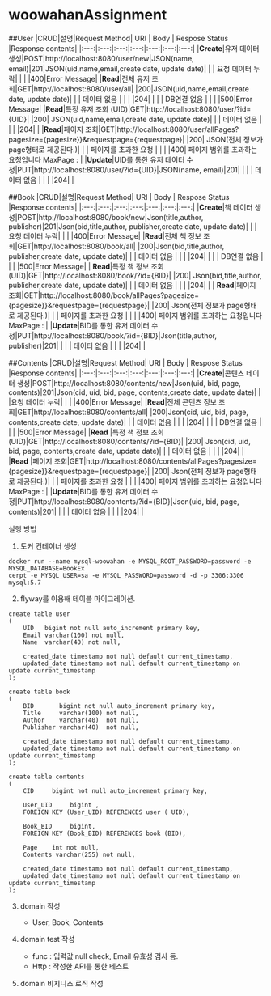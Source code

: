 # woowahanAssignment

##User
|CRUD|설명|Request Method| URI | Body | Respose Status |Response contents|
|:---:|:---:|:---:|:---:|:---:|:---:|:---:|
|**Create**|유저 데이터 생성|POST|http://localhost:8080/user/new|JSON(name, email)|201|JSON(uid,name,email,create date, update date)|
| | 요청 데이터 누락| | | |400|Error Message|
|**Read**|전체 유저 조회|GET|http://localhost:8080/user/all| |200|JSON(uid,name,email,create date, update date)|
| | 데이터 없음 | | | |204| |
| | DB연결 없음 | | | |500|Error Message|
|**Read**|특정 유저 조회 (UID)|GET|http://localhost:8080/user/?id={UID}| |200| JSON(uid,name,email,create date, update date)|
| |  데이터 없음 | | | |204| |
|**Read**|페이지 조회|GET|http://localhost:8080/user/allPages?pagesize={pagesize}}&requestpage={requestpage}| |200| JSON(전체 정보가 page형태로 제공된다.)|
| |  페이지를 초과한 요청 | | | |400| 페이지 범위를 초과하는 요청입니다 MaxPage : |
|**Update**|UID를 통한 유저 데이터 수정|PUT|http://localhost:8080/user/?id={UID}|JSON(name, email)|201| |
| |  데이터 없음 | | | |204| |


##Book
|CRUD|설명|Request Method| URI | Body | Respose Status |Response contents|
|:---:|:---:|:---:|:---:|:---:|:---:|:---:|
|**Create**|책 데이터 생성|POST|http://localhost:8080/book/new|Json(title,author, publisher)|201|Json(bid,title,author, publisher,create date, update date)|
| |요청 데이터 누락| | | |400|Error Message|
|**Read**|전체 책 정보 조회|GET|http://localhost:8080/book/all| |200|Json(bid,title,author, publisher,create date, update date)|
| | 데이터 없음 | | | |204| |
| | DB연결 없음 | | | |500|Error Message|
| **Read**|특정 책 정보 조회 (UID)|GET|http://localhost:8080/book/?id={BID}| |200| Json(bid,title,author, publisher,create date, update date)|
| | 데이터 없음 | | | |204| |
| **Read**|페이지 조회|GET|http://localhost:8080/book/allPages?pagesize={pagesize}}&requestpage={requestpage}| |200| Json(전체 정보가 page형태로 제공된다.)|
| |  페이지를 초과한 요청 | | | |400| 페이지 범위를 초과하는 요청입니다 MaxPage : |
|**Update**|BID를 통한 유저 데이터 수정|PUT|http://localhost:8080/book/?id={BID}|Json(title,author, publisher)|201| |
| | 데이터 없음 | | | |204| |


##Contents
|CRUD|설명|Request Method| URI | Body | Respose Status |Response contents|
|:---:|:---:|:---:|:---:|:---:|:---:|:---:|
|**Create**|콘텐츠 데이터 생성|POST|http://localhost:8080/contents/new|Json(uid, bid, page, contents)|201|Json(cid, uid, bid, page, contents,create date, update date)|
| |요청 데이터 누락| | | |400|Error Message|
|**Read**|전체 콘텐츠 정보 조회|GET|http://localhost:8080/contents/all| |200|Json(cid, uid, bid, page, contents,create date, update date)|
| | 데이터 없음 | | | |204| |
| | DB연결 없음 | | | |500|Error Message|
|**Read** |특정 책 정보 조회 (UID)|GET|http://localhost:8080/contents/?id={BID}| |200| Json(cid, uid, bid, page, contents,create date, update date)|
| | 데이터 없음 | | | |204| |
|**Read** |페이지 조회|GET|http://localhost:8080/contents/allPages?pagesize={pagesize}}&requestpage={requestpage}| |200| Json(전체 정보가 page형태로 제공된다.)|
| |  페이지를 초과한 요청 | | | |400| 페이지 범위를 초과하는 요청입니다 MaxPage : |
|**Update**|BID를 통한 유저 데이터 수정|PUT|http://localhost:8080/contents/?id={BID}|Json(uid, bid, page, contents)|201| |
| | 데이터 없음 | | | |204| |


실행 방법
1. 도커 컨테이너 생성
```
docker run --name mysql-woowahan -e MYSQL_ROOT_PASSWORD=password -e MYSQL_DATABASE=BookEx
cerpt -e MYSQL_USER=sa -e MYSQL_PASSWORD=password -d -p 3306:3306 mysql:5.7
```

2. flyway를 이용해 테이블 마이그레이션.

```
create table user
(
    UID   bigint not null auto_increment primary key,
    Email varchar(100) not null,
    Name  varchar(40) not null,

    created_date timestamp not null default current_timestamp,
    updated_date timestamp not null default current_timestamp on update current_timestamp
);

create table book
(
    BID       bigint not null auto_increment primary key,
    Title     varchar(100) not null,
    Author    varchar(40)  not null,
    Publisher varchar(40)  not null,

    created_date timestamp not null default current_timestamp,
    updated_date timestamp not null default current_timestamp on update current_timestamp
);

create table contents
(
    CID     bigint not null auto_increment primary key,

    User_UID     bigint ,
    FOREIGN KEY (User_UID) REFERENCES user ( UID),

    Book_BID     bigint,
    FOREIGN KEY (Book_BID) REFERENCES book (BID),

    Page    int not null,
    Contents varchar(255) not null,

    created_date timestamp not null default current_timestamp,
    updated_date timestamp not null default current_timestamp on update current_timestamp
);
```

3. domain 작성 <br>
    - User, Book, Contents


4. domain test 작성
    - func : 입력값 null check, Email 유효성 검사 등.
    - Http : 작성한 API를 통한 테스트

5. domain 비지니스 로직 작성<br>



